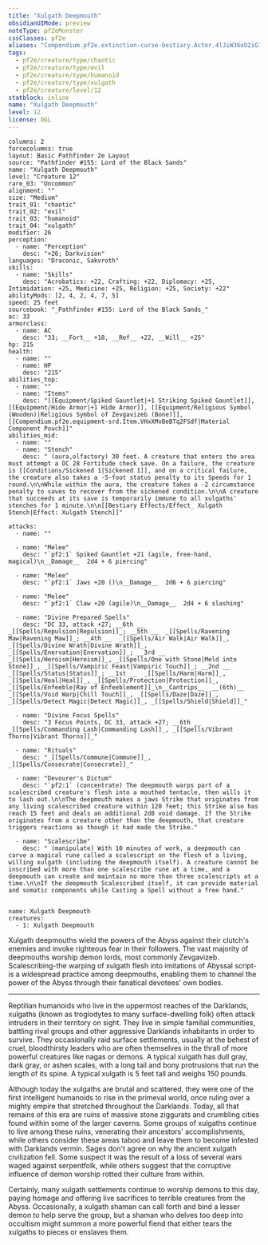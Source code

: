 ```yaml
---
title: "Xulgath Deepmouth"
obsidianUIMode: preview
noteType: pf2eMonster
cssClasses: pf2e
aliases: "Compendium.pf2e.extinction-curse-bestiary.Actor.4lJiW36oO2iG7jCB" 
tags:
  - pf2e/creature/type/chaotic
  - pf2e/creature/type/evil
  - pf2e/creature/type/humanoid
  - pf2e/creature/type/xulgath
  - pf2e/creature/level/12
statblock: inline
name: "Xulgath Deepmouth"
level: 12
license: OGL
---
```


```statblock
columns: 2
forcecolumns: true
layout: Basic Pathfinder 2e Layout
source: "Pathfinder #155: Lord of the Black Sands"
name: "Xulgath Deepmouth"
level: "Creature 12"
rare_03: "Uncommon"
alignment: ""
size: "Medium"
trait_01: "chaotic"
trait_02: "evil"
trait_03: "humanoid"
trait_04: "xulgath"
modifier: 26
perception:
  - name: "Perception"
    desc: "+26; Darkvision"
languages: "Draconic, Sakvroth"
skills:
  - name: "Skills"
    desc: "Acrobatics: +22, Crafting: +22, Diplomacy: +25, Intimidation: +25, Medicine: +25, Religion: +25, Society: +22"
abilityMods: [2, 4, 2, 4, 7, 5]
speed: 25 feet
sourcebook: "_Pathfinder #155: Lord of the Black Sands_"
ac: 33
armorclass:
  - name: AC
    desc: "33; __Fort__ +18, __Ref__ +22, __Will__ +25"
hp: 215
health:
  - name: ""
  - name: HP
    desc: "215"
abilities_top:
  - name: ""
  - name: "Items"
    desc: "[[Equipment/Spiked Gauntlet|+1 Striking Spiked Gauntlet]], [[Equipment/Hide Armor|+1 Hide Armor]], [[Equipment/Religious Symbol (Wooden)|Religious Symbol of Zevgavizeb (Bone)]], [[Compendium.pf2e.equipment-srd.Item.VHxXMvBeBTq2FSdf|Material Component Pouch]]"
abilities_mid:
  - name: ""
  - name: "Stench"
    desc: " (aura,olfactory) 30 feet. A creature that enters the area must attempt a DC 28 Fortitude check save. On a failure, the creature is [[Conditions/Sickened 1|Sickened 1]], and on a critical failure, the creature also takes a -5-foot status penalty to its Speeds for 1 round.\n\nWhile within the aura, the creature takes a -2 circumstance penalty to saves to recover from the sickened condition.\n\nA creature that succeeds at its save is temporarily immune to all xulgaths' stenches for 1 minute.\n\n[[Bestiary Effects/Effect_ Xulgath Stench|Effect: Xulgath Stench]]"

attacks:
  - name: ""

  - name: "Melee"
    desc: "`pf2:1` Spiked Gauntlet +21 (agile, free-hand, magical)\n__Damage__  2d4 + 6 piercing"

  - name: "Melee"
    desc: "`pf2:1` Jaws +20 ()\n__Damage__  2d6 + 6 piercing"

  - name: "Melee"
    desc: "`pf2:1` Claw +20 (agile)\n__Damage__  2d4 + 6 slashing"

  - name: "Divine Prepared Spells"
    desc: "DC 33, attack +27; __6th __  _[[Spells/Repulsion|Repulsion]]_; __5th __  _[[Spells/Ravening Maw|Ravening Maw]]_; __4th __  _[[Spells/Air Walk|Air Walk]]_, _[[Spells/Divine Wrath|Divine Wrath]]_, _[[Spells/Enervation|Enervation]]_; __3rd __  _[[Spells/Heroism|Heroism]]_, _[[Spells/One with Stone|Meld into Stone]]_, _[[Spells/Vampiric Feast|Vampiric Touch]]_; __2nd __  _[[Spells/Status|Status]]_; __1st __  _[[Spells/Harm|Harm]]_, _[[Spells/Heal|Heal]]_, _[[Spells/Protection|Protection]]_, _[[Spells/Enfeeble|Ray of Enfeeblement]]_\n__Cantrips__  __(6th)__ _[[Spells/Void Warp|Chill Touch]]_, _[[Spells/Daze|Daze]]_, _[[Spells/Detect Magic|Detect Magic]]_, _[[Spells/Shield|Shield]]_"

  - name: "Divine Focus Spells"
    desc: "3 Focus Points, DC 33, attack +27; __6th __  _[[Spells/Commanding Lash|Commanding Lash]]_, _[[Spells/Vibrant Thorns|Vibrant Thorns]]_"

  - name: "Rituals"
    desc: "_[[Spells/Commune|Commune]]_, _[[Spells/Consecrate|Consecrate]]_"

  - name: "Devourer's Dictum"
    desc: "`pf2:1` (concentrate) The deepmouth warps part of a scalescribed creature's flesh into a mouthed tentacle, then wills it to lash out.\n\nThe deepmouth makes a jaws Strike that originates from any living scalescribed creature within 120 feet; this Strike also has reach 15 feet and deals an additional 2d8 void damage. If the Strike originates from a creature other than the deepmouth, that creature triggers reactions as though it had made the Strike."

  - name: "Scalescribe"
    desc: " (manipulate) With 10 minutes of work, a deepmouth can carve a magical rune called a scalescript on the flesh of a living, willing xulgath (including the deepmouth itself). A creature cannot be inscribed with more than one scalescribe rune at a time, and a deepmouth can create and maintain no more than three scalescripts at a time.\n\nIf the deepmouth Scalescribed itself, it can provide material and somatic components while Casting a Spell without a free hand."
 
```

```encounter-table
name: Xulgath Deepmouth
creatures:
  - 1: Xulgath Deepmouth
```



Xulgath deepmouths wield the powers of the Abyss against their clutch's enemies and invoke righteous fear in their followers. The vast majority of deepmouths worship demon lords, most commonly Zevgavizeb. Scalescribing-the warping of xulgath flesh into imitations of Abyssal script-is a widespread practice among deepmouths, enabling them to channel the power of the Abyss through their fanatical devotees' own bodies.

* * *

Reptilian humanoids who live in the uppermost reaches of the Darklands, xulgaths (known as troglodytes to many surface-dwelling folk) often attack intruders in their territory on sight. They live in simple familial communities, battling rival groups and other aggressive Darklands inhabitants in order to survive. They occasionally raid surface settlements, usually at the behest of cruel, bloodthirsty leaders who are often themselves in the thrall of more powerful creatures like nagas or demons. A typical xulgath has dull gray, dark gray, or ashen scales, with a long tail and bony protrusions that run the length of its spine. A typical xulgath is 5 feet tall and weighs 150 pounds.

Although today the xulgaths are brutal and scattered, they were one of the first intelligent humanoids to rise in the primeval world, once ruling over a mighty empire that stretched throughout the Darklands. Today, all that remains of this era are ruins of massive stone ziggurats and crumbling cities found within some of the larger caverns. Some groups of xulgaths continue to live among these ruins, venerating their ancestors' accomplishments, while others consider these areas taboo and leave them to become infested with Darklands vermin. Sages don't agree on why the ancient xulgath civilization fell. Some suspect it was the result of a loss of several wars waged against serpentfolk, while others suggest that the corruptive influence of demon worship rotted their culture from within.

Certainly, many xulgath settlements continue to worship demons to this day, paying homage and offering live sacrifices to terrible creatures from the Abyss. Occasionally, a xulgath shaman can call forth and bind a lesser demon to help serve the group, but a shaman who delves too deep into occultism might summon a more powerful fiend that either tears the xulgaths to pieces or enslaves them.
